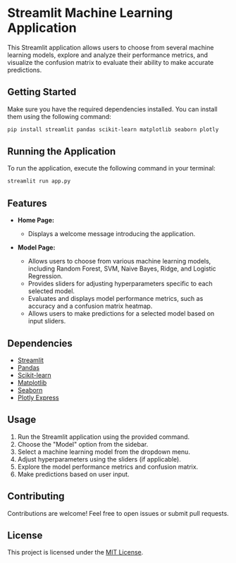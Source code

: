 
# Streamlit Machine Learning Application

This Streamlit application allows users to choose from several machine learning models, explore and analyze their performance metrics, and visualize the confusion matrix to evaluate their ability to make accurate predictions.

## Getting Started

Make sure you have the required dependencies installed. You can install them using the following command:

```bash
pip install streamlit pandas scikit-learn matplotlib seaborn plotly
```

## Running the Application

To run the application, execute the following command in your terminal:

```bash
streamlit run app.py
```



## Features

- **Home Page:**
  - Displays a welcome message introducing the application.

- **Model Page:**
  - Allows users to choose from various machine learning models, including Random Forest, SVM, Naive Bayes, Ridge, and Logistic Regression.
  - Provides sliders for adjusting hyperparameters specific to each selected model.
  - Evaluates and displays model performance metrics, such as accuracy and a confusion matrix heatmap.
  - Allows users to make predictions for a selected model based on input sliders.

## Dependencies

- [Streamlit](https://www.streamlit.io/)
- [Pandas](https://pandas.pydata.org/)
- [Scikit-learn](https://scikit-learn.org/)
- [Matplotlib](https://matplotlib.org/)
- [Seaborn](https://seaborn.pydata.org/)
- [Plotly Express](https://plotly.com/)

## Usage

1. Run the Streamlit application using the provided command.
2. Choose the "Model" option from the sidebar.
3. Select a machine learning model from the dropdown menu.
4. Adjust hyperparameters using the sliders (if applicable).
5. Explore the model performance metrics and confusion matrix.
6. Make predictions based on user input.

## Contributing

Contributions are welcome! Feel free to open issues or submit pull requests.

## License

This project is licensed under the [MIT License](LICENSE).

